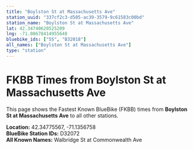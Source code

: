 ```yaml
---
title: "Boylston St at Massachusetts Ave"
station_uuid: "337cf2c3-d505-ac39-3579-9c61583c00bd"
station_name: "Boylston St at Massachusetts Ave"
lat: 42.34740620525209
lng: -71.08678414955648
bluebike_ids: ["55", "B32018"]
all_names: ["Boylston St at Massachusetts Ave"]
type: "station"
---
```


# FKBB Times from Boylston St at Massachusetts Ave

This page shows the Fastest Known BlueBike (FKBB) times from **Boylston St at Massachusetts Ave** to all other stations.

**Location:** 42.34775567, -71.1356758  
**BlueBike Station IDs:** D32072  
**All Known Names:** Walbridge St at Commonwealth Ave

